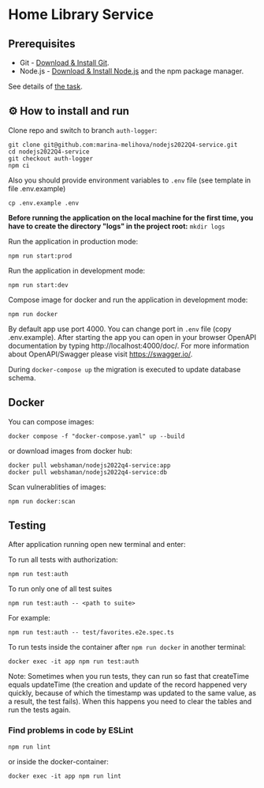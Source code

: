 # Home Library Service

## Prerequisites

- Git - [Download & Install Git](https://git-scm.com/downloads).
- Node.js - [Download & Install Node.js](https://nodejs.org/en/download/) and the npm package manager.

See details of [the task](https://github.com/AlreadyBored/nodejs-assignments/blob/main/assignments/containerization-database-orm/assignment.md).

## ⚙️ How to install and run

Clone repo and switch to branch `auth-logger`:

```
git clone git@github.com:marina-melihova/nodejs2022Q4-service.git
cd nodejs2022Q4-service
git checkout auth-logger
npm ci
```

Also you should provide environment variables to `.env` file (see template in file .env.example)

```
cp .env.example .env
```
**Before running the application on the local machine for the first time, you have to create the directory "logs" in the project root:**  `mkdir logs`

Run the application in production mode:

```
npm run start:prod
```

Run the application in development mode:

```
npm run start:dev
```

Compose image for docker and run the application in development mode:

```
npm run docker
```

By default app use port 4000. You can change port in `.env` file (copy .env.example). After starting the app you can open in your browser OpenAPI documentation by typing http://localhost:4000/doc/. For more information about OpenAPI/Swagger please visit https://swagger.io/.

During `docker-compose up` the migration is executed to update database schema.

## Docker

You can compose images:

```
docker compose -f "docker-compose.yaml" up --build
```

or download images from docker hub:

```
docker pull webshaman/nodejs2022q4-service:app
docker pull webshaman/nodejs2022q4-service:db
```

Scan vulnerablities of images:

```
npm run docker:scan
```

## Testing

After application running open new terminal and enter:

To run all tests with authorization:

```
npm run test:auth
```

To run only one of all test suites

```
npm run test:auth -- <path to suite>
```

For example:

```
npm run test:auth -- test/favorites.e2e.spec.ts
```

To run tests inside the container after `npm run docker` in another terminal:

```
docker exec -it app npm run test:auth
```

Note: Sometimes when you run tests, they can run so fast that createTime equals updateTime (the creation and update of the record happened very quickly, because of which the timestamp was updated to the same value, as a result, the test fails). When this happens you need to clear the tables and run the tests again.

### Find problems in code by ESLint

```
npm run lint
```

or inside the docker-container:

```
docker exec -it app npm run lint
```

